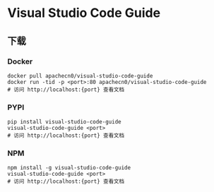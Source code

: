 # Visual Studio Code Guide

## 下载

### Docker

```
docker pull apachecn0/visual-studio-code-guide
docker run -tid -p <port>:80 apachecn0/visual-studio-code-guide
# 访问 http://localhost:{port} 查看文档
```

### PYPI

```
pip install visual-studio-code-guide
visual-studio-code-guide <port>
# 访问 http://localhost:{port} 查看文档
```

### NPM

```
npm install -g visual-studio-code-guide
visual-studio-code-guide <port>
# 访问 http://localhost:{port} 查看文档
```